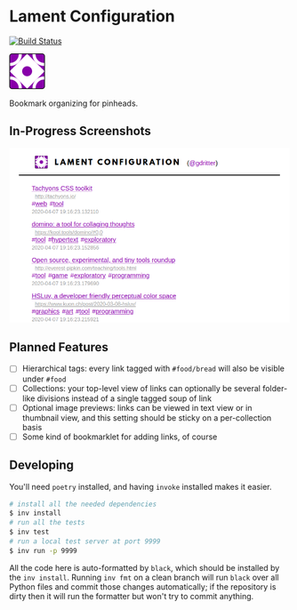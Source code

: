 # Lament Configuration

[![Build Status](http://ci.infinitenegativeutility.com/api/badges/getty/lament-configuration/status.svg)](http://ci.infinitenegativeutility.com/getty/lament-configuration)

![lament configuration logo](/lc/static/lc_64.png)

Bookmark organizing for pinheads.

## In-Progress Screenshots

![screenshot 01](/screenshots/lament-configuration-inprogress-01.png)

## Planned Features

- [ ] Hierarchical tags: every link tagged with `#food/bread` will also be visible under `#food`
- [ ] Collections: your top-level view of links can optionally be several folder-like divisions instead of a single tagged soup of link
- [ ] Optional image previews: links can be viewed in text view or in thumbnail view, and this setting should be sticky on a per-collection basis
- [ ] Some kind of bookmarklet for adding links, of course

## Developing

You'll need `poetry` installed, and having `invoke` installed makes it easier.

```bash
# install all the needed dependencies
$ inv install
# run all the tests
$ inv test
# run a local test server at port 9999
$ inv run -p 9999
```

All the code here is auto-formatted by `black`, which should be installed by the `inv install`. Running `inv fmt` on a clean branch will run `black` over all Python files and commit those changes automatically; if the repository is dirty then it will run the formatter but won't try to commit anything.
